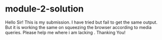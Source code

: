 # module-2-solution
Hello Sir! This is my submission. I have tried but fail to get the same output. But it is working the same on squeezing the browser according to media queries. Please help me where  i am lacking .
Thanking You!
